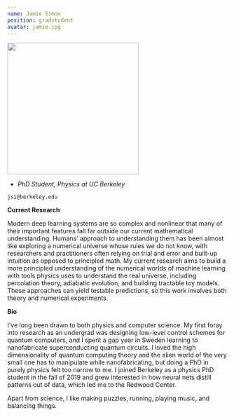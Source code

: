 ```yaml
---
name: Jamie Simon
position: gradstudent
avatar: jamie.jpg
---
```


<img width="300" src="{{site.baseurl}}/images/people/{{page.avatar}}" data-action="zoom">

- _PhD Student, Physics at UC Berkeley_<br>

<i class="fa fa-envelope-o"></i> `jsi@berkeley.edu`

**Current Research**

Modern deep learning systems are so complex and nonlinear that many of their important features fall far outside our current mathematical understanding. Humans’ approach to understanding them has been almost like exploring a numerical universe whose rules we do not know, with researchers and practitioners often relying on trial and error and built-up intuition as opposed to principled math. My current research aims to build a more principled understanding of the numerical worlds of machine learning with tools physics uses to understand the real universe, including percolation theory, adiabatic evolution, and building tractable toy models. These approaches can yield testable predictions, so this work involves both theory and numerical experiments.

**Bio**

I’ve long been drawn to both physics and computer science. My first foray into research as an undergrad was designing low-level control schemes for quantum computers, and I spent a gap year in Sweden learning to nanofabricate superconducting quantum circuits. I loved the high dimensionality of quantum computing theory and the alien world of the very small one has to manipulate while nanofabricating, but doing a PhD in purely physics felt too narrow to me. I joined Berkeley as a physics PhD student in the fall of 2019 and grew interested in how neural nets distill patterns out of data, which led me to the Redwood Center.

Apart from science, I like making puzzles, running, playing music, and balancing things.
